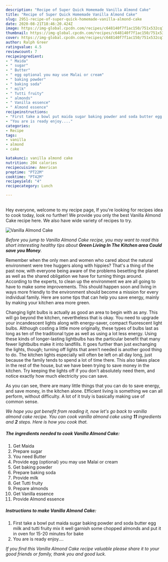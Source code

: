 ```yaml
---
description: "Recipe of Super Quick Homemade Vanilla Almond Cake"
title: "Recipe of Super Quick Homemade Vanilla Almond Cake"
slug: 2951-recipe-of-super-quick-homemade-vanilla-almond-cake
date: 2020-08-21T18:46:20.424Z
image: https://img-global.cpcdn.com/recipes/c648140f7f1ac150/751x532cq70/vanilla-almond-cake-recipe-main-photo.jpg
thumbnail: https://img-global.cpcdn.com/recipes/c648140f7f1ac150/751x532cq70/vanilla-almond-cake-recipe-main-photo.jpg
cover: https://img-global.cpcdn.com/recipes/c648140f7f1ac150/751x532cq70/vanilla-almond-cake-recipe-main-photo.jpg
author: Ralph Greer
ratingvalue: 4.5
reviewcount: 7
recipeingredient:
- " Maida"
- " sugar"
- " Butter"
- " egg optional you may use Malai or cream"
- " baking powder"
- " baking soda"
- " milk"
- " Tutti fruity"
- " almonds"
- " Vanilla essence"
- " Almond essence"
recipeinstructions:
- "First take a bowl put maida sugar baking powder and soda butter egg milk and tutti fruity mix it well garnish some chopped almonds and put it in oven for 15-20 minutes for bake"
- "You are is ready enjoy...."
categories:
- Recipe
tags:
- vanilla
- almond
- cake

katakunci: vanilla almond cake 
nutrition: 204 calories
recipecuisine: American
preptime: "PT22M"
cooktime: "PT42M"
recipeyield: "4"
recipecategory: Lunch

---
```

<br>
Hey everyone, welcome to my recipe page, If you're looking for recipes idea to cook today, look no further! We provide you only the best Vanilla Almond Cake recipe here. We also have wide variety of recipes to try.
<br>


![Vanilla Almond Cake](https://img-global.cpcdn.com/recipes/c648140f7f1ac150/751x532cq70/vanilla-almond-cake-recipe-main-photo.jpg)

<i>Before you jump to Vanilla Almond Cake recipe, you may want to read this short interesting healthy tips about 
<strong>Green Living In The Kitchen area Could save you Money</strong>.</i>
</br>

Remember when the only men and women who cared about the natural environment were tree huggers along with hippies? That's a thing of the past now, with everyone being aware of the problems besetting the planet as well as the shared obligation we have for turning things around. According to the experts, to clean up the environment we are all going to have to make some improvements. This should happen soon and living in ways more friendly to the environment should become a mission for every individual family. Here are some tips that can help you save energy, mainly by making your kitchen area more green.

Changing light bulbs is actually as good an area to begin with as any. This will go beyond the kitchen, nevertheless that is okay. You need to upgrade your incandescent lights along with energy-saver, compact fluorescent light bulbs. Although costing a little more originally, these types of bulbs last as long as ten of the traditional type as well as using a lot less energy. Using these kinds of longer-lasting lightbulbs has the particular benefit that many fewer lightbulbs make it into landfills. It goes further than just exchanging the lights, though; turning off lights that aren't needed is another good thing to do. The kitchen lights especially will often be left on all day long, just because the family tends to spend a lot of time there. This also takes place in the rest of the house, but we have been trying to save money in the kitchen. Try keeping the lights off if you don't absolutely need them, and notice exactly how much electricity you can save.

As you can see, there are many little things that you can do to save energy, and save money, in the kitchen alone. Efficient living is something we can all perform, without difficulty. A lot of it truly is basically making use of common sense.


<i>We hope you got benefit from reading it, now let's go back to vanilla almond cake recipe. You can cook vanilla almond cake using <strong>11</strong> ingredients and <strong>2</strong> steps. Here is how you cook that.
</i>

##### The ingredients needed to cook Vanilla Almond Cake:

1. Get  Maida
1. Prepare  sugar
1. You need  Butter
1. Provide  egg (optional) you may use Malai or cream
1. Get  baking powder
1. Prepare  baking soda
1. Provide  milk
1. Get  Tutti fruity
1. Prepare  almonds
1. Get  Vanilla essence
1. Provide  Almond essence


##### Instructions to make Vanilla Almond Cake:

1. First take a bowl put maida sugar baking powder and soda butter egg milk and tutti fruity mix it well garnish some chopped almonds and put it in oven for 15-20 minutes for bake
1. You are is ready enjoy....


<i>If you find this Vanilla Almond Cake recipe valuable please share it to your good friends or family, thank you and good luck.</i>
